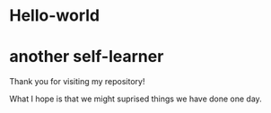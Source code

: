 # Hello-world
# another self-learner

Thank you for visiting my repository!

What I hope is that we might suprised things we have done one day.
